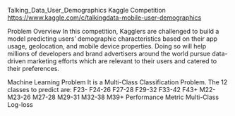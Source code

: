 
Talking_Data_User_Demographics Kaggle Competition
https://www.kaggle.com/c/talkingdata-mobile-user-demographics

Problem Overview
In this competition, Kagglers are challenged to build a model predicting users’ demographic characteristics based on their app usage, geolocation, and mobile device properties. Doing so will help millions of developers and brand advertisers around the world pursue data-driven marketing efforts which are relevant to their users and catered to their preferences.

Machine Learning Problem
It is a Multi-Class Classification Problem.
The 12 classes to predict are:
F23-
F24-26
F27-28
F29-32
F33-42
F43+
M22-
M23-26
M27-28
M29-31
M32-38
M39+
Performance Metric
Multi-Class Log-loss

